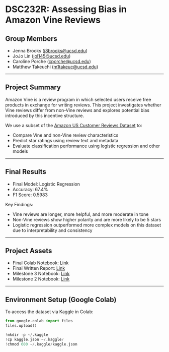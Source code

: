 # DSC232R: Assessing Bias in Amazon Vine Reviews

## Group Members
- Jenna Brooks ([j8brooks@ucsd.edu](mailto:j8brooks@ucsd.edu))
- JoJo Lin ([jol145@ucsd.edu](mailto:jol145@ucsd.edu))
- Caroline Porche ([cporche@ucsd.edu](mailto:cporche@ucsd.edu))
- Matthew Takeuchi ([m1takeuc@ucsd.edu](mailto:m1takeuc@ucsd.edu))

---

## Project Summary

Amazon Vine is a review program in which selected users receive free products in exchange for writing reviews. This project investigates whether Vine reviews differ from non-Vine reviews and explores potential bias introduced by this incentive structure.

We use a subset of the [Amazon US Customer Reviews Dataset](https://www.kaggle.com/datasets/cynthiarempel/amazon-us-customer-reviews-dataset) to:
- Compare Vine and non-Vine review characteristics
- Predict star ratings using review text and metadata
- Evaluate classification performance using logistic regression and other models

---

## Final Results

- Final Model: Logistic Regression  
- Accuracy: 67.4%  
- F1 Score: 0.5983  

Key Findings:
- Vine reviews are longer, more helpful, and more moderate in tone
- Non-Vine reviews show higher polarity and are more likely to be 5 stars
- Logistic regression outperformed more complex models on this dataset due to interpretability and consistency

---

## Project Assets

- Final Colab Notebook: [Link](https://colab.research.google.com/drive/1r6Rg66iP_PTqvRSvZetj451lW5J-B0wm?usp=sharing)  
- Final Written Report: [Link](https://docs.google.com/document/d/19uSUlNqZAf24s00qddqhPWhanOm71eJqbT_h4E8t81s/edit?usp=sharing)  
- Milestone 3 Notebook: [Link](https://colab.research.google.com/drive/1B87bLoxxEpuh9BflsjAw8hpDD89787tK?usp=sharing)  
- Milestone 2 Notebook: [Link](https://colab.research.google.com/drive/1qLS9L-2DxKVYe4vZ5wNhfQAtpAgXWI1d?usp=sharing)

---

## Environment Setup (Google Colab)

To access the dataset via Kaggle in Colab:

```python
from google.colab import files
files.upload()

!mkdir -p ~/.kaggle
!cp kaggle.json ~/.kaggle/
!chmod 600 ~/.kaggle/kaggle.json
